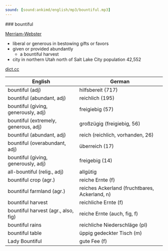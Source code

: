 ```yaml
---
sound: [sound:ankimd/english/mp3/bountiful.mp3]
---
```


\### bountiful

[Merriam-Webster](https://www.merriam-webster.com/dictionary/bountiful)

- liberal or generous in bestowing gifts or favors
- given or provided abundantly
    - a bountiful harvest
- city in northern Utah north of Salt Lake City population 42,552

[dict.cc](https://www.dict.cc/bountiful)

| English        | German       |
| -------------- | ------------ |
| bountiful (adj) | hilfsbereit (717) |
| bountiful (abundant, adj) | reichlich (195) |
| bountiful (giving, generously, adj) | freigiebig (57) |
| bountiful (extremely, generous, adj) | großzügig (freigiebig, 56) |
| bountiful (abundant, adj) | reich (reichlich, vorhanden, 26) |
| bountiful (overabundant, adj) | überreich (17) |
| bountiful (giving, generously, adj) | freigebig (14) |
| all-bountiful (relig., adj) | allgütig |
| bountiful crop (agr.) | reiche Ernte (f) |
| bountiful farmland (agr.) | reiches Ackerland (fruchtbares, Ackerland, n) |
| bountiful harvest | reichliche Ernte (f) |
| bountiful harvest (agr., also, fig) | reiche Ernte (auch, fig, f) |
| bountiful rains | reichliche Niederschläge (pl) |
| bountiful table | üppig gedeckter Tisch (m) |
| Lady Bountiful | gute Fee (f) |
